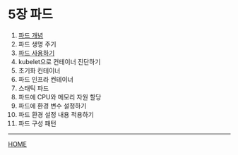 # 5장 파드

1. [파드 개념](./01.md)
3. 파드 생명 주기
2. [파드 사용하기](./02.md)
4. kubelet으로 컨테이너 진단하기
5. 초기화 컨테이너
6. 파드 인프라 컨테이너
7. 스태틱 파드
8. 파드에 CPU와 메모리 자원 할당
9. 파드에 환경 변수 설정하기
10. 파드 환경 설정 내용 적용하기
11. 파드 구성 패턴

-----
[HOME](../README.md)
